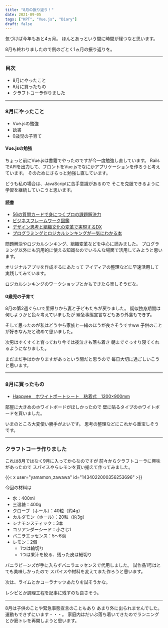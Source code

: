 ```yaml
---
title: "8月の振り返り！"
date: 2021-09-05
tags: ["KPT", "Vue.js", "Diary"]
draft: false
---
```


気づけば今年もあと4ヵ月。
ほんとあっという間に時間が経つなと思います。

8月も終わりましたので例のごとく1ヵ月の振り返りを。

---

### 目次

- 8月にやったこと
- 8月に買ったもの
- クラフトコーラ作りました

---

### 8月にやったこと

- Vue.jsの勉強
- 読書
- 0歳児の子育て

#### Vue.jsの勉強

ちょっと前にVue.jsは書籍でやったのですが今一度勉強し直しています。
RailsでAPIを出力して、フロントをVue.jsでなにかアプリケーションを作ろうと考えています。
そのためにさらっと勉強し直しています。

どうも私の場合は、JavaScriptに苦手意識があるので
そこを克服できるように学習を継続していこうと思います。

#### 読書

- [56の質問カードで身につくプロの課題解決力](https://www.amazon.co.jp/gp/product/4761274115/ref=ppx_yo_dt_b_asin_title_o02_s00?ie=UTF8&psc=1)
- [ビジネスフレームワーク図鑑](https://www.amazon.co.jp/gp/product/B07F11CLPB/ref=ppx_yo_dt_b_d_asin_title_o03?ie=UTF8&psc=1)
- [デザイン思考と組織文化の変革で実現するDX](https://www.amazon.co.jp/gp/product/B086DCHQQF/ref=ppx_yo_dt_b_d_asin_title_o05?ie=UTF8&psc=1)
- [プログラミングとロジカルシンキングが一気にわかる本](https://www.amazon.co.jp/gp/product/B0836W14GC/ref=ppx_yo_dt_b_d_asin_title_o07?ie=UTF8&psc=1)

問題解決やロジカルシンキング、組織変革などを中心に読みました。
プログラミング以外にも汎用的に使える知識なのでいろんな場面で活用してみようと思います。

オリジナルアプリを作成するにあたって
アイディアの整理などに早速活用して実践してみています。

ロジカルシンキングのワークショップとかもできたら楽しそうだな。

#### 0歳児の子育て

8月の第2週ぐらいで里帰りから妻と子どもたちが戻りました。
疑似独身期間は何しようかと色々考えていましたが
緊急事態宣言などもあり外食もできず。

そして思ったのが私はどうやら家族と一緒のほうが良さそうですww
子供のことが好きなんだと改めて思いました。

次男はすくすくと育っており今では夜泣きも落ち着き
朝までぐっすり寝てくれるようになりました。

まだまだ手はかかりますがあっという間だと思うので
毎日大切に過ごしいこうと思います。　　

---

### 8月に買ったもの

- [Happyee　ホワイトボートシート　粘着式　1200×900mm](https://www.amazon.co.jp/gp/product/B0971VZYVP/ref=ppx_yo_dt_b_asin_title_o01_s00?ie=UTF8&psc=1)

部屋に大きめのホワイトボードがほしかったので
壁に貼るタイプのホワイトボードを買いました。

いまのところ大変使い勝手がよいです。
思考の整理などにこれから重宝しそうです。

---

### クラフトコーラ作りました

これは8月ではなく9月に入ってからなのですが
前々からクラフトコーラに興味があったので
スパイスやらレモンを買い揃えて作ってみました。

{{< x user="yamamon_zawawa" id="1434022000356253696" >}}

今回の材料は

- 水：400ml
- 三温糖：400g
- クローブ（ホール）：40粒（約4g）
- カルダモン（ホール）：20粒（約3g）
- シナモンスティック：3本
- コリアンダーシード：小さじ1
- バニラエッセンス：5～6滴
- レモン：2個
  - 1つは輪切り
  - 1つは果汁を絞る、残った皮は細切り

バニラビーンズが手に入らずバニラエッセンスで代用しました。
試作品1号はとても美味しかったので
スパイスや材料を変えてまた作ろうと思います。

次は、ライムとかコーラナッツあたりを試そうかな。

レシピとか調理工程を記事に残すのも良さそう。

---

8月は子供のことや緊急事態宣言のこともあり
あまり外に出られませんでした。
運動もできずにいます・・・。
家庭内はだいぶ落ち着いてきたのでランニングとか筋トレを再開しようと思います。
